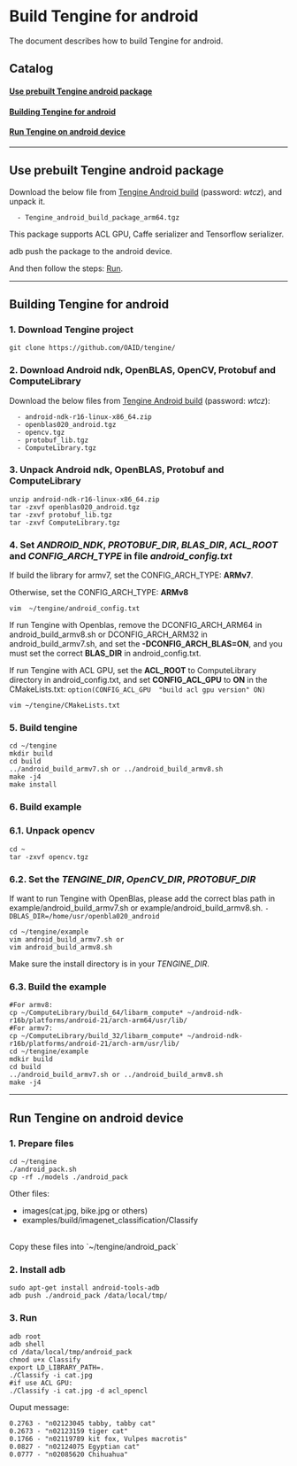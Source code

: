 # **Build Tengine for android**  
The document describes how to build Tengine for android.

## **Catalog**

#### [**Use prebuilt Tengine android package**](build_android.md#use-prebuilt-tengine-android-package-1)
#### [**Building Tengine for android**](build_android.md#building-tengine-for-android-1)
#### [**Run Tengine on android device**](build_android.md#run-tengine-on-android-device-1)

---

##  Use prebuilt Tengine android package
Download the below file from [Tengine Android build](https://pan.baidu.com/s/1-zsqxXXcZEXmCip-nQzcIw) (password: *wtcz*), and unpack it.
```
  - Tengine_android_build_package_arm64.tgz
```
This package supports ACL GPU, Caffe serializer and Tensorflow serializer.

adb push the package to the android device.

And then follow the steps: [Run](build_android.md#run-tengine-on-android-device-1).

---

##  Building Tengine for android

### 1. Download Tengine project
```
git clone https://github.com/OAID/tengine/
```
### 2. Download Android ndk, OpenBLAS, OpenCV, Protobuf and ComputeLibrary

Download the below files from [Tengine Android build](https://pan.baidu.com/s/1-zsqxXXcZEXmCip-nQzcIw) (password: *wtcz*):
```
  - android-ndk-r16-linux-x86_64.zip
  - openblas020_android.tgz
  - opencv.tgz
  - protobuf_lib.tgz
  - ComputeLibrary.tgz
```
### 3. Unpack Android ndk, OpenBLAS, Protobuf and ComputeLibrary
```
unzip android-ndk-r16-linux-x86_64.zip
tar -zxvf openblas020_android.tgz
tar -zxvf protobuf_lib.tgz
tar -zxvf ComputeLibrary.tgz
```
### 4. Set *ANDROID_NDK*, *PROTOBUF_DIR*, *BLAS_DIR*, *ACL_ROOT* and *CONFIG_ARCH_TYPE* in file *android_config.txt*
If build the library for armv7, set the CONFIG_ARCH_TYPE: **ARMv7**.

Otherwise, set the CONFIG_ARCH_TYPE: **ARMv8**

```
vim  ~/tengine/android_config.txt
```

If run Tengine with Openblas, remove the DCONFIG_ARCH_ARM64 in android_build_armv8.sh or DCONFIG_ARCH_ARM32 in android_build_armv7.sh, and set the **-DCONFIG_ARCH_BLAS=ON**, and you must set the correct **BLAS_DIR** in android_config.txt.

If run Tengine with ACL GPU, set the **ACL_ROOT** to ComputeLibrary directory in android_config.txt, and set **CONFIG_ACL_GPU** to **ON** in the CMakeLists.txt: `option(CONFIG_ACL_GPU  "build acl gpu version" ON)` 

```
vim ~/tengine/CMakeLists.txt
```

### 5. Build tengine
```
cd ~/tengine
mkdir build
cd build
../android_build_armv7.sh or ../android_build_armv8.sh
make -j4
make install
```

### 6. Build example
### 6.1. Unpack opencv
```
cd ~
tar -zxvf opencv.tgz
```
### 6.2. Set the *TENGINE_DIR*, *OpenCV_DIR*, *PROTOBUF_DIR*
If want to run Tengine with OpenBlas, please add the correct blas path in example/android_build_armv7.sh or example/android_build_armv8.sh. `-DBLAS_DIR=/home/usr/openbla020_android`

```
cd ~/tengine/example
vim android_build_armv7.sh or
vim android_build_armv8.sh
```
Make sure the install directory is in your *TENGINE_DIR*.
### 6.3. Build the example    
```
#For armv8:
cp ~/ComputeLibrary/build_64/libarm_compute* ~/android-ndk-r16b/platforms/android-21/arch-arm64/usr/lib/
#For armv7:
cp ~/ComputeLibrary/build_32/libarm_compute* ~/android-ndk-r16b/platforms/android-21/arch-arm/usr/lib/
cd ~/tengine/example
mdkir build
cd build
../android_build_armv7.sh or ../android_build_armv8.sh
make -j4
```
---
##  Run Tengine on android device
### 1. Prepare files
```
cd ~/tengine
./android_pack.sh
cp -rf ./models ./android_pack
```
Other files:
   - images(cat.jpg, bike.jpg or others)
   - examples/build/imagenet_classification/Classify 

<br />
Copy these files into `~/tengine/android_pack`

### 2. Install adb

```
sudo apt-get install android-tools-adb
adb push ./android_pack /data/local/tmp/
```

### 3. Run
```
adb root
adb shell
cd /data/local/tmp/android_pack
chmod u+x Classify 
export LD_LIBRARY_PATH=.
./Classify -i cat.jpg
#if use ACL GPU:
./Classify -i cat.jpg -d acl_opencl
```
Ouput message:
```
0.2763 - "n02123045 tabby, tabby cat"
0.2673 - "n02123159 tiger cat"
0.1766 - "n02119789 kit fox, Vulpes macrotis"
0.0827 - "n02124075 Egyptian cat"
0.0777 - "n02085620 Chihuahua"
```

